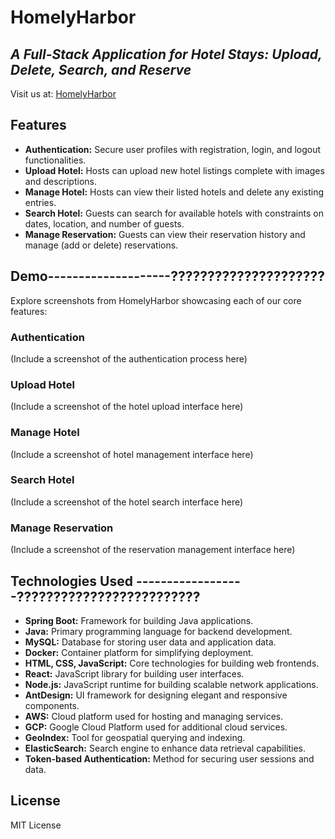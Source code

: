 # HomelyHarbor
## _A Full-Stack Application for Hotel Stays: Upload, Delete, Search, and Reserve_

Visit us at: [HomelyHarbor](https://dev1390.d1bx1z9zgvsmt.amplifyapp.com/)

## Features
- **Authentication:** Secure user profiles with registration, login, and logout functionalities.
- **Upload Hotel:** Hosts can upload new hotel listings complete with images and descriptions.
- **Manage Hotel:** Hosts can view their listed hotels and delete any existing entries.
- **Search Hotel:** Guests can search for available hotels with constraints on dates, location, and number of guests.
- **Manage Reservation:** Guests can view their reservation history and manage (add or delete) reservations.

## Demo--------------------?????????????????????
Explore screenshots from HomelyHarbor showcasing each of our core features:

### Authentication
(Include a screenshot of the authentication process here)

### Upload Hotel
(Include a screenshot of the hotel upload interface here)

### Manage Hotel
(Include a screenshot of hotel management interface here)

### Search Hotel
(Include a screenshot of the hotel search interface here)

### Manage Reservation
(Include a screenshot of the reservation management interface here)

## Technologies Used ------------------?????????????????????????
- **Spring Boot:** Framework for building Java applications.
- **Java:** Primary programming language for backend development.
- **MySQL:** Database for storing user data and application data.
- **Docker:** Container platform for simplifying deployment.
- **HTML, CSS, JavaScript:** Core technologies for building web frontends.
- **React:** JavaScript library for building user interfaces.
- **Node.js:** JavaScript runtime for building scalable network applications.
- **AntDesign:** UI framework for designing elegant and responsive components.
- **AWS:** Cloud platform used for hosting and managing services.
- **GCP:** Google Cloud Platform used for additional cloud services.
- **GeoIndex:** Tool for geospatial querying and indexing.
- **ElasticSearch:** Search engine to enhance data retrieval capabilities.
- **Token-based Authentication:** Method for securing user sessions and data.

## License
MIT License

